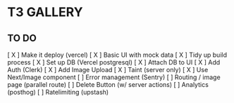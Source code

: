 # T3 GALLERY


## TO DO

[ X ]     Make it deploy (vercel)
[ X ]     Basic UI with mock data
[ X ]     Tidy up build process
[ X ]     Set up DB (Vercel postgresql)
[ X ]     Attach DB to UI
[ X ]     Add Auth (Clerk)
[ X ]     Add Image Upload
[ X ]     Taint (server only) 
[ X ]     Use Next/Image component
[  ]     Error management (Sentry)
[  ]     Routing / image page (parallel route)
[  ]     Delete Button (w/ server actions)
[  ]     Analytics (posthog)
[  ]     Ratelimiting (upstash)